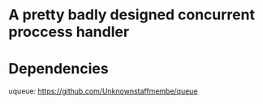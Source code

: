 # A pretty badly designed concurrent proccess handler

# Dependencies
uqueue: https://github.com/Unknownstaffmembe/queue
